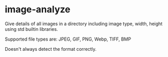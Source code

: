 # image-analyze
Give details of all images in a directory including image type, width, height using std builtin libraries.

Supported file types are:
 JPEG, GIF, PNG, Webp, TIFF, BMP

Doesn't always detect the format correctly.


